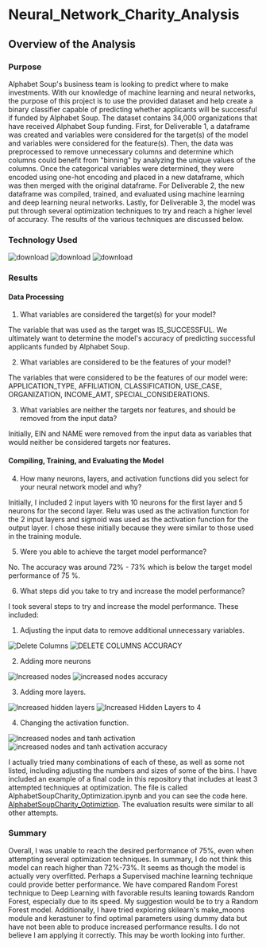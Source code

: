 # Neural_Network_Charity_Analysis
## Overview of the Analysis
### Purpose

Alphabet Soup's business team is looking to predict where to make investments. With our knowledge of machine learning and neural networks, the purpose of this project is to use the provided dataset and help create a binary classifier capable of predicting whether applicants will be successful if funded by Alphabet Soup. The dataset contains 34,000 organizations that have received Alphabet Soup funding. First, for Deliverable 1, a dataframe was created and variables were considered for the target(s) of the model and variables were considered for the feature(s). Then, the data was preprocessed to remove unnecessary columns and determine which columns could benefit from "binning" by analyzing the unique values of the columns. Once the categorical variables were determined, they were encoded using one-hot encoding and placed in a new dataframe, which was then merged with the original dataframe. For Deliverable 2, the new dataframe was compiled, trained, and evaluated using machine learning and deep learning neural networks. Lastly, for Deliverable 3, the model was put through several optimization techniques to try and reach a higher level of accuracy. The results of the various techniques are discussed below. 

### Technology Used

![download](https://user-images.githubusercontent.com/98500639/185664190-44294153-3966-4fdc-b5b4-c52d238b2225.jpg)
![download](https://user-images.githubusercontent.com/98500639/185664253-84d82ac0-fe13-4948-87d0-c767ba627bac.png)
![download](https://user-images.githubusercontent.com/98500639/185664504-d4ad4696-c676-4ae7-9684-55309a8fe0b5.png)

### Results

#### Data Processing

1) What variables are considered the target(s) for your model?

The variable that was used as the target was IS_SUCCESSFUL. We ultimately want to determine the model's accuracy of predicting successful applicants funded by Alphabet Soup.

2) What variables are considered to be the features of your model?

The variables that were considered to be the features of our model were: APPLICATION_TYPE, AFFILIATION, CLASSIFICATION, USE_CASE, ORGANIZATION, INCOME_AMT, SPECIAL_CONSIDERATIONS.

3) What variables are neither the targets nor features, and should be removed from the input data?

Initially, EIN and NAME were removed from the input data as variables that would neither be considered targets nor features.
		
#### Compiling, Training, and Evaluating the Model

4) How many neurons, layers, and activation functions did you select for your neural network model and why?

Initially, I included 2 input layers with 10 neurons for the first layer and 5 neurons for the second layer. Relu was used as the activation function for the 2 input layers and sigmoid was used as the activation function for the output layer. I chose these initially because they were similar to those used in the training module. 

5) Were you able to achieve the target model performance?

No. The accuracy was around 72% - 73% which is below the target model performance of 75 %.

6) What steps did you take to try and increase the model performance?

I took several steps to try and increase the model performance. These included: 

1) Adjusting the input data to remove additional unnecessary variables.

![Delete Columns](https://user-images.githubusercontent.com/98500639/178120467-ff10bcc8-abb2-4f5e-955e-07fae5f36b7f.png)
![DELETE COLUMNS ACCURACY](https://user-images.githubusercontent.com/98500639/178120471-f31fe1a8-7d4c-4254-9630-f6c14600abd8.png)

2) Adding more neurons

![Increased nodes](https://user-images.githubusercontent.com/98500639/178120456-c9b4cbc3-8b72-4509-9c90-d65dffdde329.png)
![increased nodes accuracy](https://user-images.githubusercontent.com/98500639/178120458-b4c864dd-03b4-497b-a7e6-dc9737bdf9fb.png)

3) Adding more layers. 

![Increased hidden layers](https://user-images.githubusercontent.com/98500639/178120443-3f8d3898-efac-4f60-91a4-11233a5b76cf.png)
![Increased Hidden Layers to 4](https://user-images.githubusercontent.com/98500639/178120437-9d8501af-9cf8-4f73-90ba-b243faf2a777.png)

4) Changing the activation function.

![Increased nodes and tanh activation](https://user-images.githubusercontent.com/98500639/178120482-54f78ed9-45d4-4503-9bfb-9009df52c878.png)
![increased nodes and tanh activation accuracy](https://user-images.githubusercontent.com/98500639/178120490-3bb3c9ec-9cdc-4093-a811-0b5f8a54bf0f.png)

I actually tried many combinations of each of these, as well as some not listed, including adjusting the numbers and sizes of some of the bins. I have included an example of a final code in this repository that includes at least 3 attempted techniques at optimization. The file is called AlphabetSoupCharity_Optimization.ipynb and you can see the code here. [AlphabetSoupCharity_Optimiztion](https://github.com/JeremyKRay/Neural_Network_Charity_Analysis/blob/9a9e8834434bbac81d15afa8a0d2004491c7bf0a/AlphabetSoupCharity_Optimization.ipynb). The evaluation results were similar to all other attempts.

### Summary
Overall, I was unable to reach the desired performance of 75%, even when attempting several optimization techniques. In summary, I do not think this model can reach higher than 72%-73%. It seems as though the model is actually very overfitted. Perhaps a Supervised machine learning technique could provide better performance. We have compared Random Forest technique to Deep Learning with favorable results leaning towards Random Forest, especially due to its speed. My suggestion would be to try a Random Forest model. Additionally, I have tried exploring skilearn's make_moons module and kerastuner to find optimal parameters using dummy data but have not been able to produce increased performance results. I do not believe I am applying it correctly. This may be worth looking into further.
